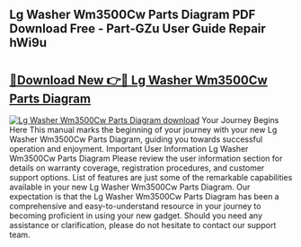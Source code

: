 ## Lg Washer Wm3500Cw Parts Diagram PDF Download Free - Part-GZu User Guide Repair hWi9u

# <h2><a href="http://dfp1qgj.blite.top/?on=Lg+Washer+Wm3500Cw+Parts+Diagram">🔗Download New 👉🔴 Lg Washer Wm3500Cw Parts Diagram</a></h2>

[![Lg Washer Wm3500Cw Parts Diagram download](https://i.imgur.com/lujVjoI.png)](http://dfp1qgj.blite.top/?on=Lg+Washer+Wm3500Cw+Parts+Diagram)
Your Journey Begins Here This manual marks the beginning of your journey with your new Lg Washer Wm3500Cw Parts Diagram, guiding you towards successful operation and enjoyment. Important User Information Lg Washer Wm3500Cw Parts Diagram Please review the user information section for details on warranty coverage, registration procedures, and customer support options. List of features are just some of the remarkable capabilities available in your new Lg Washer Wm3500Cw Parts Diagram. Our expectation is that the Lg Washer Wm3500Cw Parts Diagram has been a comprehensive and easy-to-understand resource in your journey to becoming proficient in using your new gadget. Should you need any assistance or clarification, please do not hesitate to contact our support team.

